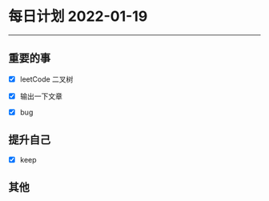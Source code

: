 #  每日计划 2022-01-19
---
## 重要的事
- [x]  leetCode 二叉树
- [x]  输出一下文章
- [x]  bug



## 提升自己
- [x]  keep
  



## 其他








